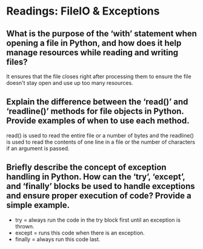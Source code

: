 # Readings: FileIO & Exceptions

## What is the purpose of the ‘with’ statement when opening a file in Python, and how does it help manage resources while reading and writing files?

It ensures that the file closes right after processing them to ensure the file doesn't stay open and use up too many resources.

## Explain the difference between the ‘read()’ and ‘readline()’ methods for file objects in Python. Provide examples of when to use each method.

read() is used to read the entire file or a number of bytes and the readline() is used to read the contents of one line in a file or the number of characters if an argument is passed.

## Briefly describe the concept of exception handling in Python. How can the ‘try’, ‘except’, and ‘finally’ blocks be used to handle exceptions and ensure proper execution of code? Provide a simple example.

- try = always run the code in the try block first until an exception is thrown.
- except = runs this code when there is an exception.
- finally = always run this code last.

 